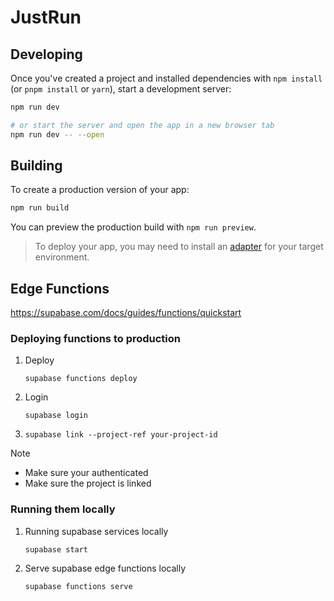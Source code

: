# JustRun

## Developing

Once you've created a project and installed dependencies with `npm install` (or `pnpm install` or `yarn`), start a development server:

```bash
npm run dev

# or start the server and open the app in a new browser tab
npm run dev -- --open
```

## Building

To create a production version of your app:

```bash
npm run build
```

You can preview the production build with `npm run preview`.

> To deploy your app, you may need to install an [adapter](https://kit.svelte.dev/docs/adapters) for your target environment.

## Edge Functions

https://supabase.com/docs/guides/functions/quickstart

### Deploying functions to production

1. Deploy

   ```
   supabase functions deploy

   ```

2. Login
   ```
   supabase login
   ```
3. ```
   supabase link --project-ref your-project-id

   ```

> [!NOTE]
>
> - Make sure your authenticated
> - Make sure the project is linked

### Running them locally

1. Running supabase services locally
   ```
   supabase start
   ```
2. Serve supabase edge functions locally
   ```
   supabase functions serve
   ```
